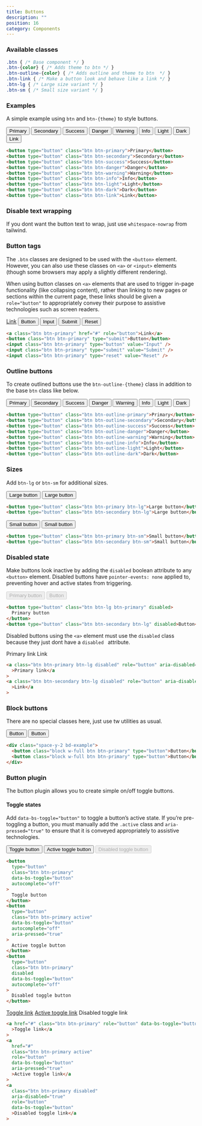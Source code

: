 ```yaml
---
title: Buttons
description: ""
position: 16
category: Components
---
```


### Available classes

```css
.btn { /* Base component */ }
.btn-{color} { /* Adds theme to btn */ }
.btn-outline-{color} { /* Adds outline and theme to btn  */ }
.btn-link { /* Make a button look and behave like a link */ }
.btn-lg { /* Large size variant */ }
.btn-sm { /* Small size variant */ }
```


### Examples

A simple example using `btn` and `btn-{theme}` to style buttons.

<div class="flex flex-wrap gap-1 bd-example">
  <button type="button" class="btn btn-primary">Primary</button>
  <button type="button" class="btn btn-secondary">Secondary</button>
  <button type="button" class="btn btn-success">Success</button>
  <button type="button" class="btn btn-danger">Danger</button>
  <button type="button" class="btn btn-warning">Warning</button>
  <button type="button" class="btn btn-info">Info</button>
  <button type="button" class="btn btn-light">Light</button>
  <button type="button" class="btn btn-dark">Dark</button>
  <button type="button" class="btn btn-link">Link</button>
</div>

```html
<button type="button" class="btn btn-primary">Primary</button>
<button type="button" class="btn btn-secondary">Secondary</button>
<button type="button" class="btn btn-success">Success</button>
<button type="button" class="btn btn-danger">Danger</button>
<button type="button" class="btn btn-warning">Warning</button>
<button type="button" class="btn btn-info">Info</button>
<button type="button" class="btn btn-light">Light</button>
<button type="button" class="btn btn-dark">Dark</button>
<button type="button" class="btn btn-link">Link</button>
```

### Disable text wrapping

If you dont want the button text to wrap, just use `whitespace-nowrap` from tailwind.

### Button tags

The `.btn` classes are designed to be used with the `<button>` element. However, you can also use these classes on `<a>` or `<input>` elements (though some browsers may apply a slightly different rendering).

When using button classes on `<a>` elements that are used to trigger in-page functionality (like collapsing content), rather than linking to new pages or sections within the current page, these links should be given a `role="button"` to appropriately convey their purpose to assistive technologies such as screen readers.

<div class="bd-example">
  <a class="btn btn-primary" href="#" role="button">Link</a>
  <button class="btn btn-primary" type="submit">Button</button>
  <input class="btn btn-primary" type="button" value="Input">
  <input class="btn btn-primary" type="submit" value="Submit">
  <input class="btn btn-primary" type="reset" value="Reset">
</div>

```html
<a class="btn btn-primary" href="#" role="button">Link</a>
<button class="btn btn-primary" type="submit">Button</button>
<input class="btn btn-primary" type="button" value="Input" />
<input class="btn btn-primary" type="submit" value="Submit" />
<input class="btn btn-primary" type="reset" value="Reset" />
```

### Outline buttons

To create outlined buttons use the `btn-outline-{theme}` class in addition to the base `btn` class like below.

<div class="flex flex-wrap gap-1 bd-example ">
  <button type="button" class="btn btn-outline-primary">Primary</button>
  <button type="button" class="btn btn-outline-secondary">Secondary</button>
  <button type="button" class="btn btn-outline-success">Success</button>
  <button type="button" class="btn btn-outline-danger">Danger</button>
  <button type="button" class="btn btn-outline-warning">Warning</button>
  <button type="button" class="btn btn-outline-info">Info</button>
  <button type="button" class="btn btn-outline-light">Light</button>
  <button type="button" class="btn btn-outline-dark">Dark</button>
</div>

```html
<button type="button" class="btn btn-outline-primary">Primary</button>
<button type="button" class="btn btn-outline-secondary">Secondary</button>
<button type="button" class="btn btn-outline-success">Success</button>
<button type="button" class="btn btn-outline-danger">Danger</button>
<button type="button" class="btn btn-outline-warning">Warning</button>
<button type="button" class="btn btn-outline-info">Info</button>
<button type="button" class="btn btn-outline-light">Light</button>
<button type="button" class="btn btn-outline-dark">Dark</button>
```

### Sizes

Add `btn-lg` or `btn-sm` for additional sizes.

<div class="bd-example">
  <button type="button" class="btn btn-primary btn-lg">Large button</button>
  <button type="button" class="btn btn-secondary btn-lg">Large button</button>
</div>

```html
<button type="button" class="btn btn-primary btn-lg">Large button</button>
<button type="button" class="btn btn-secondary btn-lg">Large button</button>
```

<div class="bd-example">
  <button type="button" class="btn btn-primary btn-sm">Small button</button>
  <button type="button" class="btn btn-secondary btn-sm">Small button</button>
</div>

```html
<button type="button" class="btn btn-primary btn-sm">Small button</button>
<button type="button" class="btn btn-secondary btn-sm">Small button</button>
```

### Disabled state

Make buttons look inactive by adding the `disabled` boolean attribute to any `<button>` element. Disabled buttons have `pointer-events: none` applied to, preventing hover and active states from triggering.

<div class="bd-example">
  <button type="button" class="btn btn-lg btn-primary" disabled>Primary button</button>
  <button type="button" class="btn btn-secondary btn-lg" disabled>Button</button>
</div>

```html
<button type="button" class="btn btn-lg btn-primary" disabled>
  Primary button
</button>
<button type="button" class="btn btn-secondary btn-lg" disabled>Button</button>
```

Disabled buttons using the `<a>` element must use the `disabled` class because they just dont have a `disabled ` attribute.

<div class="bd-example">
  <a class="btn btn-primary btn-lg disabled" role="button" aria-disabled="true">Primary link</a>
  <a class="btn btn-secondary btn-lg disabled" role="button" aria-disabled="true">Link</a>
</div>

```html
<a class="btn btn-primary btn-lg disabled" role="button" aria-disabled="true"
  >Primary link</a
>
<a class="btn btn-secondary btn-lg disabled" role="button" aria-disabled="true"
  >Link</a
>
```

### Block buttons

There are no special classes here, just use tw utilities as usual.

<div class="space-y-2 bd-example">
    <button class="block w-full btn btn-primary" type="button">Button</button>
    <button class="block w-full btn btn-primary" type="button">Button</button>
</div>

```html
<div class="space-y-2 bd-example">
  <button class="block w-full btn btn-primary" type="button">Button</button>
  <button class="block w-full btn btn-primary" type="button">Button</button>
</div>
```

### Button plugin

The button plugin allows you to create simple on/off toggle buttons.

#### Toggle states

Add `data-bs-toggle="button"` to toggle a button’s active state. If you’re pre-toggling a button, you must manually add the `.active` class and `aria-pressed="true"` to ensure that it is conveyed appropriately to assistive technologies.

<div class="bd-example">
  <button type="button" class="btn btn-primary" data-bs-toggle="button" autocomplete="off">Toggle button</button>
  <button type="button" class="btn btn-primary active" data-bs-toggle="button" autocomplete="off"
    aria-pressed="true">Active toggle button</button>
  <button type="button" class="btn btn-primary" disabled data-bs-toggle="button" autocomplete="off">Disabled toggle
    button</button>
</div>

```html
<button
  type="button"
  class="btn btn-primary"
  data-bs-toggle="button"
  autocomplete="off"
>
  Toggle button
</button>
<button
  type="button"
  class="btn btn-primary active"
  data-bs-toggle="button"
  autocomplete="off"
  aria-pressed="true"
>
  Active toggle button
</button>
<button
  type="button"
  class="btn btn-primary"
  disabled
  data-bs-toggle="button"
  autocomplete="off"
>
  Disabled toggle button
</button>
```

<div class="bd-example">
  <a href="#" class="btn btn-primary" role="button" data-bs-toggle="button">Toggle link</a>
  <a href="#" class="btn btn-primary active" role="button" data-bs-toggle="button" aria-pressed="true">Active toggle
    link</a>
  <a class="btn btn-primary disabled" aria-disabled="true" role="button" data-bs-toggle="button">Disabled toggle
    link</a>
</div>

```html
<a href="#" class="btn btn-primary" role="button" data-bs-toggle="button"
  >Toggle link</a
>
<a
  href="#"
  class="btn btn-primary active"
  role="button"
  data-bs-toggle="button"
  aria-pressed="true"
  >Active toggle link</a
>
<a
  class="btn btn-primary disabled"
  aria-disabled="true"
  role="button"
  data-bs-toggle="button"
  >Disabled toggle link</a
>
```
